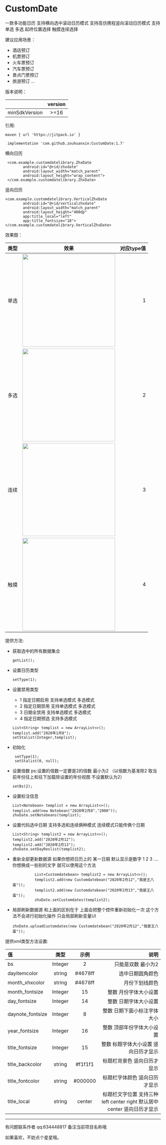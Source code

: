 # CustomDate
一款多功能日历 支持横向选中滚动日历模式 支持高仿携程竖向滚动日历模式 支持单选 多选 起终位置选择 触摸连续选择

建议应用场景：
- 酒店预订
- 机票预订
- 火车票预订
- 汽车票预订
- 景点门票预订
- 旅游预订
...

版本说明：

||version|
|:-|:-:|
|minSdkVersion|>=16|

引用:
```
maven { url 'https://jitpack.io' }
```

```
 implementation 'com.github.zouhuanxin:CustomDate:1.7'
```
横向日历
```
 <com.example.customdatelibrary.ZhxDate
        android:id="@+id/zhxdate"
        android:layout_width="match_parent"
        android:layout_height="wrap_content">
 </com.example.customdatelibrary.ZhxDate>
```
竖向日历
```
<com.example.customdatelibrary.VerticalZhxDate
        android:id="@+id/verticalzhxdate"
        android:layout_width="match_parent"
        android:layout_height="400dp"
        app:title_local="left"
        app:title_fontsize="18">
</com.example.customdatelibrary.VerticalZhxDate>
```

效果图：

|类型|效果|对应type值|
|:-|:-:|-:|
|单选|<img src="http://zhx02.xiaoxingxing.online/2020/02/02/2c2a6c93407eccb2804300ad28c7eedf.jpg" height="300" />|1|
|多选|<img src="http://zhx02.xiaoxingxing.online/2020/02/02/459a1f394079a4d9807380604ce3d35d.jpg" height="300" />|2|
|连续|<img src="http://zhx02.xiaoxingxing.online/2020/02/02/9985cfd3407b4222803d59fd5f9b2fb9.jpg" height="300" />|3|
|触摸|<img src="http://zhx02.xiaoxingxing.online/2020/02/02/f539b8da40fd901a8015322bd4763135.jpg" height="300" />|4|

提供方法:

- 获取选中的所有数据集合
  ```
  getList();
  ```
- 设置日历类型
  ```
  setType(1);
  ```
- 设置禁用类型

  - 1 指定日期启用 支持单选模式 多选模式
  - 2 指定日期禁用 支持单选模式 多选模式
  - 3 日期全禁用 支持单选模式 多选模式
  - 4 指定日期预选 支持多选模式
  ```
  List<String> templist = new ArrayList<>();
  templist.add("2020年1月8");
  setStalist(Integer,templist);
  ```
- 初始化
  ```
   setType(1);
   setStalist(0, null);
  ```
- 设置倍数
  ps:设置的倍数一定要是2的倍数 最小为2 （以倍数为基准除2 取当前年份往上和往下加载除设置的年份视图 不设置默认为2）
  ```
  setBs(2);
  ```
- 设置标注信息
  ```
  List<Notebean> templist = new ArrayList<>();
  templist.add(new Notebean("2020年2月8","2000"));
  zhxDate.setNotebeans(templist);
  ```
- 设置代码选中日期 支持多选和连续俩种模式  连续模式只能传俩个日期
  ```
  List<String> templist2 = new ArrayList<>();
  templist2.add("2020年2月12");
  templist2.add("2020年2月13");
  zhxDate.setDayReslist(templist2);
  ```
- 重新全部更新数据源
  如果你想把日历上的 某一日期 默认显示是数字 1 2 3 .... 你想换成一些别的文字 就可以使用这个方法
  ```
            List<Customdatebean> templist2 = new ArrayList<>();
            templist2.add(new Customdatebean("2020年2月12","我是王八蛋"));
            templist2.add(new Customdatebean("2020年2月13","我是王八蛋"));
            zhxDate.setCustomdates(templist2);
  ```
- 局部刷新数据源
  和上面的区别在于 上面会把整个控件重新初始化一次 这个方法不会进行初始化操作 只会局部刷新变量UI
  ```
  zhxDate.uploadCustomdates(new Customdatebean("2020年2月12","我是王八蛋"));
  ```

提供xml类型方法设置:

|值|类型|示例|说明|
|:-|:-:|:-:|-:|
|bs|Integer|2|只能是双数 最小为2|
|dayitemcolor|string|#4678ff|选中日期圆角颜色|
|month_xhxcolor|string|#4678ff|月份下划线颜色|
|month_fontsize|Integer|15|整数 月份字体大小设置|
|day_fontsize|Integer|14|整数 日期字体大小设置|
|daynote_fontsize|Integer|8|整数 日期下面小标注字体大小|
|year_fontsize|Integer|16|整数 顶部年份字体大小设置|
|title_fontsize|Integer|15|整数 标题字体大小设置 竖向日历才显示|
|title_backcolor|string|#f1f1f1|标题栏背景色 竖向日历才显示|
|title_fontcolor|string|#000000|标题栏字体颜色 竖向日历才显示|
|title_local|string|center|标题栏文字位置 支持三种 left center right  默认居中center  竖向日历才显示|

---
有问题联系作者 qq:634448817 备注当前项目名称哦

如果喜欢，不妨点个星星哦。


